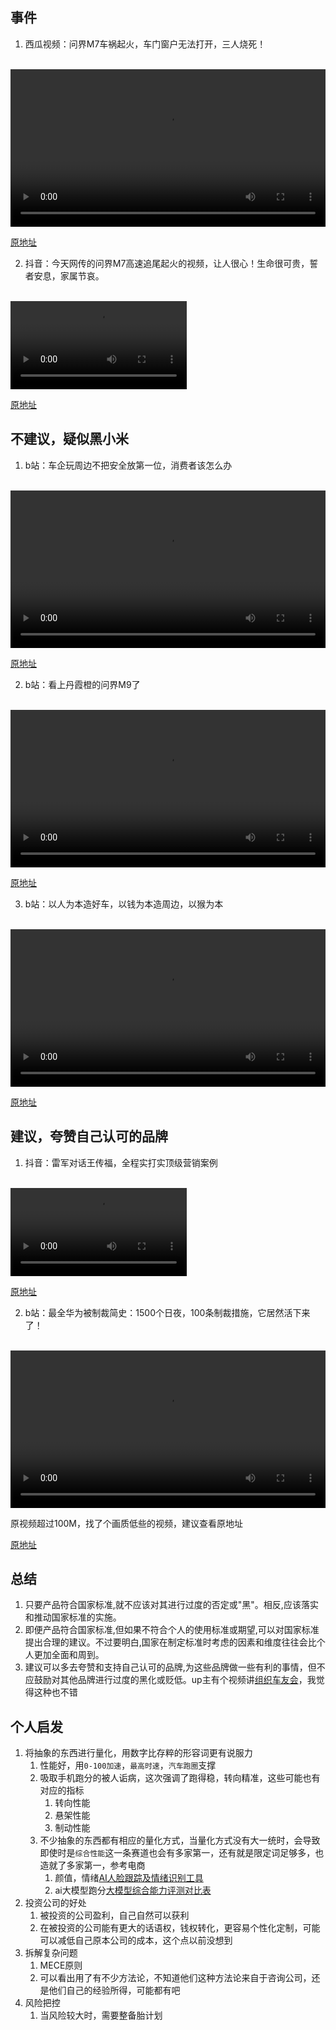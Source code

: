 ## 事件
1. 西瓜视频：问界M7车祸起火，车门窗户无法打开，三人烧死！
<br>
<video controls width="100%">
  <source src="video/7362553732745134602.mp4" type="video/mp4">
  Your browser does not support the video tag.
</video> <br>


[原地址](https://www.ixigua.com/7362553732745134602)

2. 抖音：今天网传的问界M7高速追尾起火的视频，让人很心！生命很可贵，誓者安息，家属节哀。
<br>
<video controls width="56%">
  <source src="video/7362610319413300518.mp4" type="video/mp4">
  Your browser does not support the video tag.
</video> <br>

[原地址](https://www.douyin.com/video/7362610319413300518)

## 不建议，疑似黑小米
1. b站：车企玩周边不把安全放第一位，消费者该怎么办
<br>
<video controls width="100%">
  <source src="video/BV1MF4m1A73g.mp4" type="video/mp4">
  Your browser does not support the video tag.
</video> <br>


[原地址](https://www.bilibili.com/video/BV1MF4m1A73g)


2. b站：看上丹霞橙的问界M9了
<br>
<video controls width="100%">
  <source src="video/BV1MM4m1f7P3.mp4" type="video/mp4">
  Your browser does not support the video tag.
</video> <br>


[原地址](https://www.bilibili.com/video/BV1MM4m1f7P3)



3. b站：以人为本造好车，以钱为本造周边，以猴为本
<br>
<video controls width="100%">
  <source src="video/BV11w4m1y7Wq.mp4" type="video/mp4">
  Your browser does not support the video tag.
</video> <br>


[原地址](https://www.bilibili.com/video/BV11w4m1y7Wq)



## 建议，夸赞自己认可的品牌
1. 抖音：雷军对话王传福，全程实打实顶级营销案例
<br>
<video controls width="56%">
  <source src="video/7362042810112937242.mp4" type="video/mp4">
  Your browser does not support the video tag.
</video> <br>

[原地址](https://www.douyin.com/video/7362042810112937242)


2. b站：最全华为被制裁简史：1500个日夜，100条制裁措施，它居然活下来了！
<br>
<video controls width="100%">
  <source src="video/BV16L411v7ek.mp4" type="video/mp4">
  Your browser does not support the video tag.
</video> <br>

原视频超过100M，找了个画质低些的视频，建议查看原地址

[原地址](https://www.bilibili.com/video/BV16L411v7ek/)


## 总结
1. 只要产品符合国家标准,就不应该对其进行过度的否定或"黑"。相反,应该落实和推动国家标准的实施。
2. 即便产品符合国家标准,但如果不符合个人的使用标准或期望,可以对国家标准提出合理的建议。不过要明白,国家在制定标准时考虑的因素和维度往往会比个人更加全面和周到。
3. 建议可以多去夸赞和支持自己认可的品牌,为这些品牌做一些有利的事情，但不应鼓励对其他品牌进行过度的黑化或贬低。up主有个视频讲[组织车友会](https://www.bilibili.com/video/BV1XE421N7Z6)，我觉得这种也不错

## 个人启发
1. 将抽象的东西进行量化，用数字比存粹的形容词更有说服力
   1. 性能好，用`0-100加速`，`最高时速`，`汽车跑圈`支撑
   2. 吸取手机跑分的被人诟病，这次强调了跑得稳，转向精准，这些可能也有对应的指标
      1. 转向性能
      2. 悬架性能
      3. 制动性能
   3. 不少抽象的东西都有相应的量化方式，当量化方式没有大一统时，会导致即使时是`综合性能`这一条赛道也会有多家第一，还有就是限定词足够多，也造就了多家第一，参考电商
      1. 颜值，情绪[AI人脸跟踪及情绪识别工具](https://www.bilibili.com/video/BV1dx4y1z7TC)
      2. ai大模型跑分[大模型综合能力评测对比表](https://www.datalearner.com/ai-models/leaderboard/datalearner-llm-leaderboard)
2. 投资公司的好处
   1. 被投资的公司盈利，自己自然可以获利
   2. 在被投资的公司能有更大的话语权，钱权转化，更容易个性化定制，可能可以减低自己原本公司的成本，这个点以前没想到
3. 拆解复杂问题
   1. MECE原则
   2. 可以看出用了有不少方法论，不知道他们这种方法论来自于咨询公司，还是他们自己的经验所得，可能都有吧
4. 风险把控
   1. 当风险较大时，需要整备胎计划
